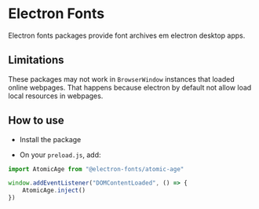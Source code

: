 # Electron Fonts

Electron fonts packages provide font archives em electron desktop apps.

## Limitations

These packages may not work in `BrowserWindow` instances that loaded online webpages. That happens because electron by default not allow load local resources in webpages.

## How to use

* Install the package

* On your `preload.js`, add:

```ts
import AtomicAge from "@electron-fonts/atomic-age"

window.addEventListener("DOMContentLoaded", () => {
    AtomicAge.inject()
})
```